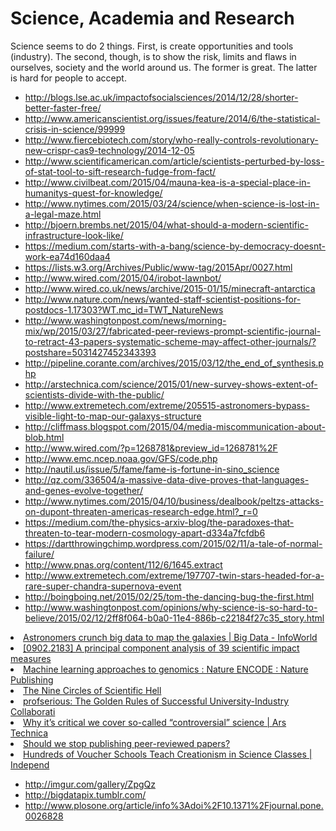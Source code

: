 # Science, Academia and Research


Science seems to do 2 things. First, is create opportunities and tools (industry). The second, though, is to show the risk, limits and flaws in ourselves, society and the world around us. The former is great. The latter is hard for people to accept.

* http://blogs.lse.ac.uk/impactofsocialsciences/2014/12/28/shorter-better-faster-free/
* http://www.americanscientist.org/issues/feature/2014/6/the-statistical-crisis-in-science/99999
* http://www.fiercebiotech.com/story/who-really-controls-revolutionary-new-crispr-cas9-technology/2014-12-05
* http://www.scientificamerican.com/article/scientists-perturbed-by-loss-of-stat-tool-to-sift-research-fudge-from-fact/
* http://www.civilbeat.com/2015/04/mauna-kea-is-a-special-place-in-humanitys-quest-for-knowledge/
* http://www.nytimes.com/2015/03/24/science/when-science-is-lost-in-a-legal-maze.html
* http://bjoern.brembs.net/2015/04/what-should-a-modern-scientific-infrastructure-look-like/
* https://medium.com/starts-with-a-bang/science-by-democracy-doesnt-work-ea74d160daa4
* https://lists.w3.org/Archives/Public/www-tag/2015Apr/0027.html
* http://www.wired.com/2015/04/irobot-lawnbot/
* http://www.wired.co.uk/news/archive/2015-01/15/minecraft-antarctica
* http://www.nature.com/news/wanted-staff-scientist-positions-for-postdocs-1.17303?WT.mc_id=TWT_NatureNews
* http://www.washingtonpost.com/news/morning-mix/wp/2015/03/27/fabricated-peer-reviews-prompt-scientific-journal-to-retract-43-papers-systematic-scheme-may-affect-other-journals/?postshare=5031427452343393
* http://pipeline.corante.com/archives/2015/03/12/the_end_of_synthesis.php
* http://arstechnica.com/science/2015/01/new-survey-shows-extent-of-scientists-divide-with-the-public/
* http://www.extremetech.com/extreme/205515-astronomers-bypass-visible-light-to-map-our-galaxys-structure
* http://cliffmass.blogspot.com/2015/04/media-miscommunication-about-blob.html
* http://www.wired.com/?p=1268781&preview_id=1268781%2F
* http://www.emc.ncep.noaa.gov/GFS/code.php
* http://nautil.us/issue/5/fame/fame-is-fortune-in-sino_science
* http://qz.com/336504/a-massive-data-dive-proves-that-languages-and-genes-evolve-together/
* http://www.nytimes.com/2015/04/10/business/dealbook/peltzs-attacks-on-dupont-threaten-americas-research-edge.html?_r=0
* https://medium.com/the-physics-arxiv-blog/the-paradoxes-that-threaten-to-tear-modern-cosmology-apart-d334a7fcfdb6
* https://dartthrowingchimp.wordpress.com/2015/02/11/a-tale-of-normal-failure/
* http://www.pnas.org/content/112/6/1645.extract
* http://www.extremetech.com/extreme/197707-twin-stars-headed-for-a-rare-super-chandra-supernova-event
* http://boingboing.net/2015/02/25/tom-the-dancing-bug-the-first.html
* http://www.washingtonpost.com/opinions/why-science-is-so-hard-to-believe/2015/02/12/2ff8f064-b0a0-11e4-886b-c22184f27c35_story.html


<li><a href="http://www.infoworld.com/d/big-data/astronomers-crunch-big-data-map-the-galaxies-209573" time_added="1357233706" tags="big data,cloud,data science,ml">Astronomers crunch big data to map the galaxies | Big Data - InfoWorld</a></li>
<li><a href="http://xxx.lanl.gov/abs/0902.2183" time_added="1356709084" tags="academia,ml">[0902.2183] A principal component analysis of 39 scientific impact measures</a></li>
<li><a href="http://www.nature.com/encode/threads/machine-learning-approaches-to-genomics" time_added="1352524652" tags="data science,ml,viz">Machine learning approaches to genomics : Nature ENCODE : Nature Publishing</a></li>
<li><a href="http://pps.sagepub.com/content/7/6/643.full" time_added="1352495538" tags="hn">The Nine Circles of Scientific Hell</a></li>
<li><a href="http://blog.prof.so/2013/01/collaboration.html" time_added="1358631000" tags="academia">profserious: The Golden Rules of Successful University-Industry Collaborati</a></li>
<li><a href="http://arstechnica.com/staff/2012/12/why-its-critical-we-cover-so-called-controversial-science/" time_added="1356115487" tags="hn">Why it’s critical we cover so-called “controversial” science | Ars Technica</a></li>
<li><a href="http://simplystatistics.org/post/32871552079/should-we-stop-publishing-peer-reviewed-papers" time_added="1349360771" tags="hn">Should we stop publishing peer-reviewed papers?</a></li>
<li><a href="http://www.pbs.org/independentlens/blog/hundreds-of-voucher-schools-teach-creationism-in-science-classes#.UQgtdBOJC10.reddit" time_added="1359591959" tags="academia">Hundreds of Voucher Schools Teach Creationism in Science Classes | Independ</a></li>


* http://imgur.com/gallery/ZpgQz
* http://bigdatapix.tumblr.com/
* http://www.plosone.org/article/info%3Adoi%2F10.1371%2Fjournal.pone.0026828